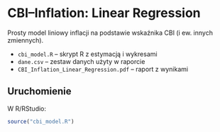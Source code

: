 # CBI–Inflation: Linear Regression

Prosty model liniowy inflacji na podstawie wskaźnika CBI (i ew. innych zmiennych).
- `cbi_model.R` – skrypt R z estymacją i wykresami  
- `dane.csv` – zestaw danych użyty w raporcie  
- `CBI_Inflation_Linear_Regression.pdf` – raport z wynikami

## Uruchomienie
W R/RStudio:
```r
source("cbi_model.R")
